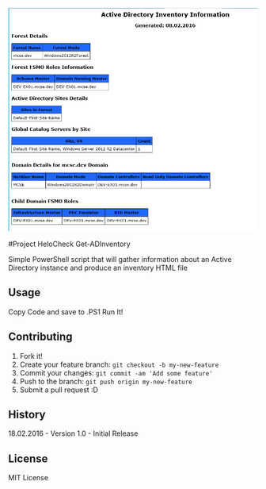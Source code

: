 ![ScreenShot](Get-ADInventory.png)  

#Project HeloCheck Get-ADInventory

Simple PowerShell script that will gather information about an Active Directory instance and produce an inventory HTML file

## Usage

Copy Code and save to .PS1 
Run It! 

## Contributing

1. Fork it!
2. Create your feature branch: `git checkout -b my-new-feature`
3. Commit your changes: `git commit -am 'Add some feature'`
4. Push to the branch: `git push origin my-new-feature`
5. Submit a pull request :D

## History

18.02.2016 - Version 1.0 - Initial Release

## License

MIT License
